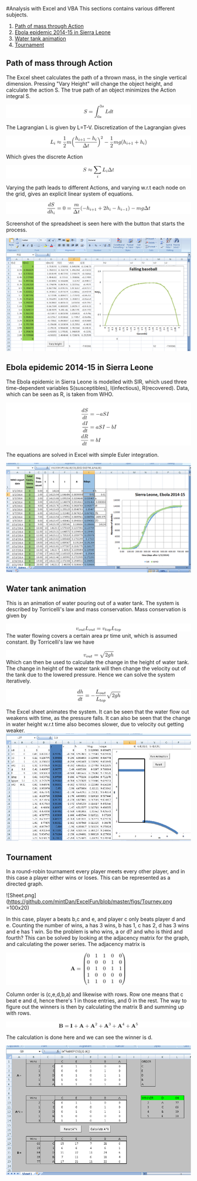 #Analysis with Excel and VBA
This sections contains various different subjects.

1. [Path of mass through Action](https://github.com/mintDan/ExcelFun#path-of-mass-through-action)
2. [Ebola epidemic 2014-15 in Sierra Leone](https://github.com/mintDan/ExcelFun#ebola-epidemic-2014-15-in-sierra-leone)
3. [Water tank animation](https://github.com/mintDan/ExcelFun#water-tank-animation)
4. [Tournament](https://github.com/mintDan/ExcelFun#tournament)

## Path of mass through Action
The Excel sheet calculates the path of a thrown mass, in the single vertical dimension. Pressing "Vary Height" will change the object height, and calculate the action S. The true path of an object minimizes the Action integral S.

![Sint.png](https://github.com/mintDan/ExcelFun/blob/master/figs/Sint.png)

The Lagrangian L is given by L=T-V. Discretization of the Lagrangian gives

![Lapprox.png](https://github.com/mintDan/ExcelFun/blob/master/figs/Lapprox.png)

Which gives the discrete Action

![Sapprox.png](https://github.com/mintDan/ExcelFun/blob/master/figs/Sapprox.png)

Varying the path leads to different Actions, and varying w.r.t each node on the grid, gives an explicit linear system of equations.

![Svary.png](https://github.com/mintDan/ExcelFun/blob/master/figs/Svary.png)

Screenshot of the spreadsheet is seen here with the button that starts the process.

![Sheet.png](https://github.com/mintDan/ExcelFun/blob/master/figs/Sheet.PNG)

## Ebola epidemic 2014-15 in Sierra Leone
The Ebola epidemic in Sierra Leone is modelled with SIR, which used three time-dependent variables S(susceptibles), I(infectious), R(recovered). Data, which can be seen as R, is taken from WHO.

![Guinea.png](https://github.com/mintDan/ExcelFun/blob/master/figs/SIR.png)

The equations are solved in Excel with simple Euler integration.

![Guinea.png](https://github.com/mintDan/ExcelFun/blob/master/figs/Ebola.PNG)


## Water tank animation
This is an animation of water pouring out of a water tank. The system is described by Torricelli's law and mass conservation. Mass conservation is given by

![Wt.png](https://github.com/mintDan/ExcelFun/blob/master/figs/WTmass.PNG)
The water flowing covers a certain area pr time unit, which is assumed constant. By Torricelli's law we have

![Wt.png](https://github.com/mintDan/ExcelFun/blob/master/figs/WTvout.PNG)
Which can then be used to calculate the change in the height of water tank. The change in height of the water tank will then change the velocity out of the tank due to the lowered pressure. Hence we can solve the system iteratively.

![Wt.png](https://github.com/mintDan/ExcelFun/blob/master/figs/WTh.PNG)

The Excel sheet animates the system. It can be seen that the water flow out weakens with time, as the pressure falls. It can also be seen that the change in water height w.r.t time also becomes slower, due to velocity out getting weaker.
![Wt.png](https://github.com/mintDan/ExcelFun/blob/master/figs/Watertank.PNG)

## Tournament
In a round-robin tournament every player meets every other player, and in this case a player either wins or loses. This can be represented as a directed graph.

![Sheet.png](https://github.com/mintDan/ExcelFun/blob/master/figs/Tourney.png =100x20)

In this case, player a beats b,c and e, and player c only beats player d and e. Counting the number of wins, a has 3 wins, b has 1, c has 2, d has 3 wins and e has 1 win. 
So the problem is who wins, a or d? and who is third and fourth? This can be solved by looking at the adjacency matrix for the graph, and calculating the power series.
The adjacency matrix is

![Sheet.png](https://github.com/mintDan/ExcelFun/blob/master/figs/AdjMatrix.png)

Column order is (c,e,d,b,a) and likewise with rows. Row one means that c beat e and d, hence there's 1 in those entries, and 0 in the rest.
The way to figure out the winners is then by calculating the matrix B and summing up with rows.

![Sheet.png](https://github.com/mintDan/ExcelFun/blob/master/figs/BMatrix.png)

The calculation is done here and we can see the winner is d.

![Sheet.png](https://github.com/mintDan/ExcelFun/blob/master/figs/TSheet.PNG)